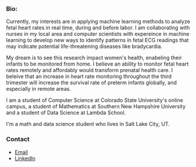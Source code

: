 ### Bio:

Currently, my interests are in applying machine learning methods to analyze fetal heart rates in real time, during and before labor. I am collaborating with nurses in my local area and computer scientists with expereince in machine learning to develop new ways to identify patterns in fetal ECG readings that may indicate potential life-threatening diseases like bradycardia. 

My dream is to see this research impact women's health, enabeling their infants to be monitored from home. I believe an ability to monitor fetal heart rates remotely and affordably would transform prenatal health care. I beleive that an increase in heart rate monitoring throughout the third trimester will increase the survival rate of preterm infants globally, and especially in remote areas. 

I am a student of Computer Science at Colorado State University's online campus, a student of Mathematics at Southern New Hampshire University and a student of Data Science at Lambda School. 

I'm a math and data science student who lives in Salt Lake City, UT. 

### Contact
- [Email](mailto:abellokeefe@icloud.com)
- [LinkedIn](https://www.linkedin.com/in/anna-bell-okeefe/)

